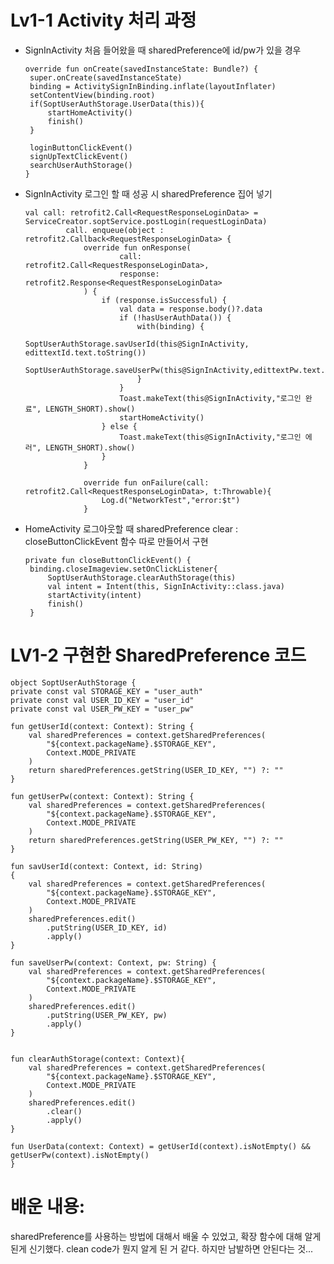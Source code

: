 # Lv1-1 Activity 처리 과정 
    
 - SignInActivity 처음 들어왔을 때 sharedPreference에 id/pw가 있을 경우
 
  
       override fun onCreate(savedInstanceState: Bundle?) {
        super.onCreate(savedInstanceState)
        binding = ActivitySignInBinding.inflate(layoutInflater)
        setContentView(binding.root)
        if(SoptUserAuthStorage.UserData(this)){
            startHomeActivity()
            finish()
        }

        loginButtonClickEvent()
        signUpTextClickEvent()
        searchUserAuthStorage()
       }
 
 - SignInActivity 로그인 할 때 성공 시 sharedPreference 집어 넣기 


       val call: retrofit2.Call<RequestResponseLoginData> = ServiceCreator.soptService.postLogin(requestLoginData)
                call. enqueue(object : retrofit2.Callback<RequestResponseLoginData> {
                    override fun onResponse(
                            call: retrofit2.Call<RequestResponseLoginData>,
                            response: retrofit2.Response<RequestResponseLoginData>
                    ) {
                        if (response.isSuccessful) {
                            val data = response.body()?.data
                            if (!hasUserAuthData()) {
                                with(binding) {
                                    SoptUserAuthStorage.savUserId(this@SignInActivity, edittextId.text.toString())
                                    SoptUserAuthStorage.saveUserPw(this@SignInActivity,edittextPw.text.toString())
                                }
                            }
                            Toast.makeText(this@SignInActivity,"로그인 완료", LENGTH_SHORT).show()
                            startHomeActivity()
                        } else {
                            Toast.makeText(this@SignInActivity,"로그인 에러", LENGTH_SHORT).show()
                        }
                    }

                    override fun onFailure(call: retrofit2.Call<RequestResponseLoginData>, t:Throwable){
                        Log.d("NetworkTest","error:$t")
                    }
                    
 - HomeActivity 로그아웃할 때 sharedPreference clear 
 : closeButtonClickEvent 함수 따로 만들어서 구현
 
       private fun closeButtonClickEvent() {
        binding.closeImageview.setOnClickListener{
            SoptUserAuthStorage.clearAuthStorage(this)
            val intent = Intent(this, SignInActivity::class.java)
            startActivity(intent)
            finish()
        }
        
 # LV1-2 구현한 SharedPreference 코드 
 
    object SoptUserAuthStorage {
    private const val STORAGE_KEY = "user_auth"
    private const val USER_ID_KEY = "user_id"
    private const val USER_PW_KEY = "user_pw"

    fun getUserId(context: Context): String {
        val sharedPreferences = context.getSharedPreferences(
            "${context.packageName}.$STORAGE_KEY",
            Context.MODE_PRIVATE
        )
        return sharedPreferences.getString(USER_ID_KEY, "") ?: ""
    }

    fun getUserPw(context: Context): String {
        val sharedPreferences = context.getSharedPreferences(
            "${context.packageName}.$STORAGE_KEY",
            Context.MODE_PRIVATE
        )
        return sharedPreferences.getString(USER_PW_KEY, "") ?: ""
    }

    fun savUserId(context: Context, id: String)
    {
        val sharedPreferences = context.getSharedPreferences(
            "${context.packageName}.$STORAGE_KEY",
            Context.MODE_PRIVATE
        )
        sharedPreferences.edit()
            .putString(USER_ID_KEY, id)
            .apply()
    }

    fun saveUserPw(context: Context, pw: String) {
        val sharedPreferences = context.getSharedPreferences(
            "${context.packageName}.$STORAGE_KEY",
            Context.MODE_PRIVATE
        )
        sharedPreferences.edit()
            .putString(USER_PW_KEY, pw)
            .apply()
    }


    fun clearAuthStorage(context: Context){
        val sharedPreferences = context.getSharedPreferences(
            "${context.packageName}.$STORAGE_KEY",
            Context.MODE_PRIVATE
        )
        sharedPreferences.edit()
            .clear()
            .apply()
    }

    fun UserData(context: Context) = getUserId(context).isNotEmpty() && getUserPw(context).isNotEmpty()
    }

# 배운 내용: 
sharedPreference를 사용하는 방법에 대해서 배울 수 있었고, 확장 함수에 대해 알게 된게 신기했다. clean code가 뭔지 알게 된 거 같다. 하지만 남발하면 안된다는 것... 
